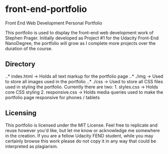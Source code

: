 # front-end-portfolio
Front End Web Development Personal Portfolio

This portfolio is used to display the front-end web development work of Stephen Prager. Initially developed as Project #1 for the Udacity Front-End NanoDegree, the portfolio will grow as I complete more projects over the duration of the course.

## Directory

..* index.html -> Holds all text markup for the portfolio page
..* ./img -> Used to store all images used in the portfolio
..* ./css -> Used to store all CSS files used in styling the portfolio. Currently there are two:
       1. styles.css -> Holds core CSS styling
       2. responsive.css -> Holds media queries used to make the portfolio page responsive for phones / tablets
   
## Licensing

This portfolio is licensed under the MIT License. Feel free to replicate and reuse however you'd like, but let me know or acknowledge me somewhere in the creation. If you are a fellow Udacity FEND student, while you may certainly browse this work please do not copy it in any way that could be interpreted as plagiarism.
